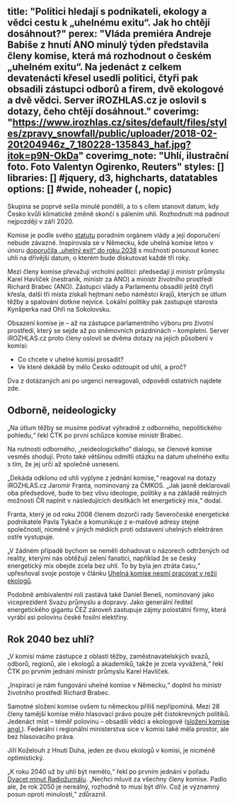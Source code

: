 title: "Politici hledají s podnikateli, ekology a vědci cestu k „uhelnému exitu“. Jak ho chtějí dosáhnout?"
perex: "Vláda premiéra Andreje Babiše z hnutí ANO minulý týden představila členy komise, která má rozhodnout o českém „uhelném exitu“. Na jedenáct z celkem devatenácti křesel usedli politici, čtyři pak obsadili zástupci odborů a firem, dvě ekologové a dvě vědci. Server iROZHLAS.cz je oslovil s dotazy, čeho chtějí dosáhnout."
coverimg: "https://www.irozhlas.cz/sites/default/files/styles/zpravy_snowfall/public/uploader/2018-02-20t204946z_7_180228-135843_haf.jpg?itok=p9N-OkDa"
coverimg_note: "Uhlí, ilustrační foto. Foto Valentyn Ogirenko, Reuters"
styles: []
libraries: [] #jquery, d3, highcharts, datatables
options: [] #wide, noheader (, nopic)
---

Skupina se poprvé sešla minulé pondělí, a to s cílem stanovit datum, kdy Česko kvůli klimatické změně skončí s pálením uhlí. Rozhodnutí má padnout nejpozději v září 2020.

Komise je podle svého [statutu](https://www.mzp.cz/C1257458002F0DC7/cz/news_20190730-uhelna-komise/$FILE/Statut_UK.pdf) poradním orgánem vlády a její doporučení nebude závazné. Inspirovala se v Německu, kde uhelná komise letos v únoru [doporučila „uhelný exit“ do roku 2038](https://www.irozhlas.cz/ekonomika/nemecko-uhli-fosilni-palivo-elektrarna-energie_1901260753_och) s možností posunout konec uhlí na dřívější datum, o kterém bude diskutovat každé tři roky.

Mezi členy komise převažují vrcholní politici: předsedají jí ministr průmyslu Karel Havlíček (nestraník, ministr za ANO) a ministr životního prostředí Richard Brabec (ANO). Zástupci vlády a Parlamentu obsadili ještě čtyři křesla, další tři místa získali hejtmani nebo náměstci krajů, kterých se útlum těžby a spalování dotkne nejvíce. Lokální politiky pak zastupuje starosta Kynšperka nad Ohří na Sokolovsku.

Obsazení komise je – až na zástupce parlamentního výboru pro životní prostředí, který se sejde až po sněmovních prázdninách – kompletní. Server iROZHLAS.cz proto členy oslovil se dvěma dotazy na jejich působení v komisi:

* Co chcete v uhelné komisi prosadit?
* Ve které dekádě by mělo Česko odstoupit od uhlí, a proč?

Dva z dotázaných ani po urgenci nereagovali, odpovědi ostatních najdete zde.

<wide>
<div id="anketa-wrapper"></div>
</wide>

## Odborně, neideologicky

„Na útlum těžby se musíme podívat výhradně z odborného, nepolitického pohledu,“ řekl ČTK po první schůzce komise ministr Brabec.

Na nutnosti odborného, „neideologického“ dialogu, se členové komise vesměs shodují. Proto také většinou odmítli otázku na datum uhelného exitu s tím, že jej určí až společné usnesení.

„Dekáda odklonu od uhlí vyplyne z jednání komise,“ reagoval na dotazy iROZHLAS.cz Jaromír Franta, nominovaný za ČMKOS. „Jak jasně deklarovali oba předsedové, bude to bez vlivu ideologie, politiky a na základě reálných možnosti ČR naplnit v následujících desítkách let energetický mix,“ dodal.

Franta, který je od roku 2008 členem dozorčí rady Severočeské energetické podnikatele Pavla Tykače a komunikuje z e-mailové adresy stejné společnosti, nicméně v jiných médiích proti odstavení uhelných elektráren ostře vystupuje.

„V žádném případě bychom se neměli dohadovat o názorech odtržených od reality, kterými nás obtěžují zelení fanatici, například že se český energetický mix obejde zcela bez uhlí. To by byla jen ztráta času,“ upřesňoval svoje postoje v článku [Uhelná komise nesmí pracovat v režii ekologů](https://iuhli.cz/uhelna-komise-nesmi-pracovat-v-rezii-ekologu/).

Podobně ambivalentní roli zastává také Daniel Beneš, nominovaný jako viceprezident Svazu průmyslu a dopravy. Jako generální ředitel energetického gigantu ČEZ zároveň zastupuje zájmy polostátní firmy, která vyrábí asi polovinu české fosilní elektřiny.

## Rok 2040 bez uhlí?

„V komisi máme zástupce z oblasti těžby, zaměstnavatelských svazů, odborů, regionů, ale i ekologů a akademiků, takže je zcela vyvážená,“ řekl ČTK po prvním jednání ministr průmyslu Karel Havlíček.

„Inspirací je nám fungování uhelné komise v Německu,“ doplnil ho ministr životního prostředí Richard Brabec.

Samotné složení komise ovšem tu německou příliš nepřipomíná. Mezi 28 členy tamější komise mělo hlasovací právo pouze pět čistokrevných politiků. Jedenáct míst – téměř polovinu – obsadili vědci a ekologové ([složení komise angl.](https://www.cleanenergywire.org/factsheets/germanys-coal-exit-commission)). Federální i regionální ministerstva sice v komisi také měla prostor, ale bez hlasovacího práva.

Jiří Koželouh z Hnutí Duha, jeden ze dvou ekologů v komisi, je nicméně optimistický.

„K roku 2040 už by uhlí být nemělo,“ řekl po prvním jednání v pořadu [Dvacet minut Radiožurnálu](https://www.irozhlas.cz/zpravy-domov/uhelna-komise-konec-tezby-uhli-konec-uhelnych-elektraren_1908271929_jak). „Nechci mluvit za všechny členy komise. Padlo ale, že rok 2050 je nereálný, rozhodně to musí být dřív. Což je významný posun oproti minulosti,“ zdůraznil.